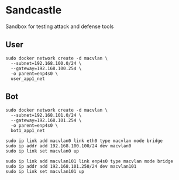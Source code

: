 # Sandcastle
Sandbox for testing attack and defense tools

## User

```
sudo docker network create -d macvlan \
  --subnet=192.168.100.0/24 \
  --gateway=192.168.100.254 \
  -o parent=enp4s0 \
  user_app1_net
```

## Bot

```
sudo docker network create -d macvlan \
  --subnet=192.168.101.0/24 \
  --gateway=192.168.101.254 \
  -o parent=enp4s0 \
  bot1_app1_net
```

```
sudo ip link add macvlan0 link eth0 type macvlan mode bridge
sudo ip addr add 192.168.100.100/24 dev macvlan0
sudo ip link set macvlan0 up

sudo ip link add macvlan101 link enp4s0 type macvlan mode bridge
sudo ip addr add 192.168.101.250/24 dev macvlan101
sudo ip link set macvlan101 up
```